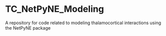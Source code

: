 # TC_NetPyNE_Modeling
A repository for code related to modeling thalamocortical interactions using the NetPyNE package
